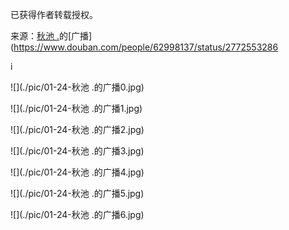 已获得作者转载授权。

来源：[秋池 .](https://www.douban.com/people/62998137/status/2772553286/)的[广播](https://www.douban.com/people/62998137/status/2772553286

i

![](./pic/01-24-秋池 .的广播0.jpg)

![](./pic/01-24-秋池 .的广播1.jpg)

![](./pic/01-24-秋池 .的广播2.jpg)

![](./pic/01-24-秋池 .的广播3.jpg)

![](./pic/01-24-秋池 .的广播4.jpg)

![](./pic/01-24-秋池 .的广播5.jpg)

![](./pic/01-24-秋池 .的广播6.jpg)
